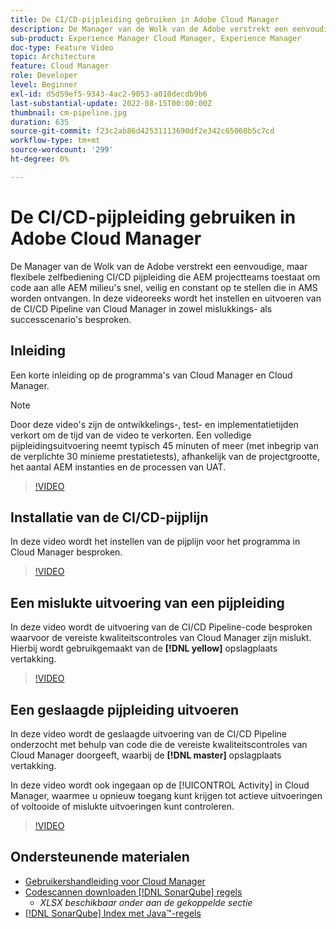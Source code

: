 ```yaml
---
title: De CI/CD-pijpleiding gebruiken in Adobe Cloud Manager
description: De Manager van de Wolk van de Adobe verstrekt een eenvoudige, maar flexibele zelfbediening CI/CD pijpleiding die AEM projectteams toestaat om code aan alle AEM milieu's snel, veilig en constant op te stellen die in AMS worden ontvangen. In deze videoreeks wordt het instellen en uitvoeren van de CI/CD Pipeline van Cloud Manager in zowel mislukkings- als successcenario's besproken.
sub-product: Experience Manager Cloud Manager, Experience Manager
doc-type: Feature Video
topic: Architecture
feature: Cloud Manager
role: Developer
level: Beginner
exl-id: d5d59ef5-9343-4ac2-9053-a010decdb9b6
last-substantial-update: 2022-08-15T00:00:00Z
thumbnail: cm-pipeline.jpg
duration: 635
source-git-commit: f23c2ab86d42531113690df2e342c65060b5c7cd
workflow-type: tm+mt
source-wordcount: '299'
ht-degree: 0%

---
```


# De CI/CD-pijpleiding gebruiken in Adobe Cloud Manager

De Manager van de Wolk van de Adobe verstrekt een eenvoudige, maar flexibele zelfbediening CI/CD pijpleiding die AEM projectteams toestaat om code aan alle AEM milieu&#39;s snel, veilig en constant op te stellen die in AMS worden ontvangen. In deze videoreeks wordt het instellen en uitvoeren van de CI/CD Pipeline van Cloud Manager in zowel mislukkings- als successcenario&#39;s besproken.

## Inleiding

Een korte inleiding op de programma&#39;s van Cloud Manager en Cloud Manager.

>[!NOTE]
>
>Door deze video&#39;s zijn de ontwikkelings-, test- en implementatietijden verkort om de tijd van de video te verkorten. Een volledige pijpleidingsuitvoering neemt typisch 45 minuten of meer (met inbegrip van de verplichte 30 minieme prestatietests), afhankelijk van de projectgrootte, het aantal AEM instanties en de processen van UAT.

>[!VIDEO](https://video.tv.adobe.com/v/23082?quality=12&learn=on)

## Installatie van de CI/CD-pijplijn

In deze video wordt het instellen van de pijplijn voor het programma in Cloud Manager besproken.

>[!VIDEO](https://video.tv.adobe.com/v/23083?quality=12&learn=on)

## Een mislukte uitvoering van een pijpleiding

In deze video wordt de uitvoering van de CI/CD Pipeline-code besproken waarvoor de vereiste kwaliteitscontroles van Cloud Manager zijn mislukt. Hierbij wordt gebruikgemaakt van de **[!DNL yellow]** opslagplaats vertakking.

>[!VIDEO](https://video.tv.adobe.com/v/23084?quality=12&learn=on)

## Een geslaagde pijpleiding uitvoeren

In deze video wordt de geslaagde uitvoering van de CI/CD Pipeline onderzocht met behulp van code die de vereiste kwaliteitscontroles van Cloud Manager doorgeeft, waarbij de **[!DNL master]** opslagplaats vertakking.

In deze video wordt ook ingegaan op de [!UICONTROL Activity] in Cloud Manager, waarmee u opnieuw toegang kunt krijgen tot actieve uitvoeringen of voltooide of mislukte uitvoeringen kunt controleren.

>[!VIDEO](https://video.tv.adobe.com/v/23085?quality=12&learn=on)

## Ondersteunende materialen

* [Gebruikershandleiding voor Cloud Manager](https://experienceleague.adobe.com/docs/experience-manager-cloud-manager/content/introduction.html)
* [Codescannen downloaden [!DNL SonarQube] regels](https://experienceleague.adobe.com/docs/experience-manager-cloud-manager/content/using/code-quality-testing.html)
   * *XLSX beschikbaar onder aan de gekoppelde sectie*
* [[!DNL SonarQube] Index met Java™-regels](https://rules.sonarsource.com/java/)
